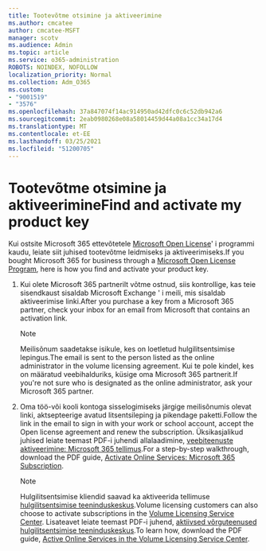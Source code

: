 ```yaml
---
title: Tootevõtme otsimine ja aktiveerimine
ms.author: cmcatee
author: cmcatee-MSFT
manager: scotv
ms.audience: Admin
ms.topic: article
ms.service: o365-administration
ROBOTS: NOINDEX, NOFOLLOW
localization_priority: Normal
ms.collection: Adm_O365
ms.custom:
- "9001519"
- "3576"
ms.openlocfilehash: 37a847074f14ac914950ad42dfc0c6c52db942a6
ms.sourcegitcommit: 2eab0980268e08a58014459d44a08a1cc34a17d4
ms.translationtype: MT
ms.contentlocale: et-EE
ms.lasthandoff: 03/25/2021
ms.locfileid: "51200705"
---
```

# <a name="find-and-activate-my-product-key"></a><span data-ttu-id="81cea-102">Tootevõtme otsimine ja aktiveerimine</span><span class="sxs-lookup"><span data-stu-id="81cea-102">Find and activate my product key</span></span>

<span data-ttu-id="81cea-103">Kui ostsite Microsoft 365 ettevõtetele [Microsoft Open License](https://go.microsoft.com/fwlink/p/?LinkID=613298)' i programmi kaudu, leiate siit juhised tootevõtme leidmiseks ja aktiveerimiseks.</span><span class="sxs-lookup"><span data-stu-id="81cea-103">If you bought Microsoft 365 for business through a [Microsoft Open License Program](https://go.microsoft.com/fwlink/p/?LinkID=613298), here is how you find and activate your product key.</span></span>

1. <span data-ttu-id="81cea-104">Kui olete Microsoft 365 partnerilt võtme ostnud, siis kontrollige, kas teie sisendkaust sisaldab Microsoft Exchange ' i meili, mis sisaldab aktiveerimise linki.</span><span class="sxs-lookup"><span data-stu-id="81cea-104">After you purchase a key from a Microsoft 365 partner, check your inbox for an email from Microsoft that contains an activation link.</span></span>

    > [!NOTE]
    > <span data-ttu-id="81cea-105">Meilisõnum saadetakse isikule, kes on loetletud hulgilitsentsimise lepingus.</span><span class="sxs-lookup"><span data-stu-id="81cea-105">The email is sent to the person listed as the online administrator in the volume licensing agreement.</span></span> <span data-ttu-id="81cea-106">Kui te pole kindel, kes on määratud veebihalduriks, küsige oma Microsoft 365 partnerit.</span><span class="sxs-lookup"><span data-stu-id="81cea-106">If you're not sure who is designated as the online administrator, ask your Microsoft 365 partner.</span></span>
1. <span data-ttu-id="81cea-107">Oma töö-või kooli kontoga sisselogimiseks järgige meilisõnumis olevat linki, aktsepteerige avatud litsentsileping ja pikendage paketti.</span><span class="sxs-lookup"><span data-stu-id="81cea-107">Follow the link in the email to sign in with your work or school account, accept the Open license agreement and renew the subscription.</span></span> <span data-ttu-id="81cea-108">Üksikasjalikud juhised leiate teemast PDF-i juhendi allalaadimine, [veebiteenuste aktiveerimine: Microsoft 365 tellimus](https://go.microsoft.com/fwlink/p/?LinkId=618100).</span><span class="sxs-lookup"><span data-stu-id="81cea-108">For a step-by-step walkthrough, download the PDF guide, [Activate Online Services: Microsoft 365 Subscription](https://go.microsoft.com/fwlink/p/?LinkId=618100).</span></span>

    > [!NOTE]
    > <span data-ttu-id="81cea-109">Hulgilitsentsimise kliendid saavad ka aktiveerida tellimuse [hulgilitsentsimise teeninduskeskus](https://go.microsoft.com/fwlink/p/?LinkID=282016).</span><span class="sxs-lookup"><span data-stu-id="81cea-109">Volume licensing customers can also choose to activate subscriptions in the [Volume Licensing Service Center](https://go.microsoft.com/fwlink/p/?LinkID=282016).</span></span> <span data-ttu-id="81cea-110">Lisateavet leiate teemast PDF-i juhend, [aktiivsed võrguteenused hulgilitsentsimise teeninduskeskus](https://go.microsoft.com/fwlink/p/?LinkId=618096).</span><span class="sxs-lookup"><span data-stu-id="81cea-110">To learn how, download the PDF guide, [Active Online Services in the Volume Licensing Service Center](https://go.microsoft.com/fwlink/p/?LinkId=618096).</span></span>